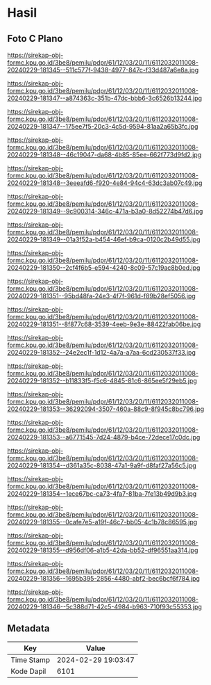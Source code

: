 # Hasil

## Foto C Plano

https://sirekap-obj-formc.kpu.go.id/3be8/pemilu/pdpr/61/12/03/20/11/6112032011008-20240229-181345--511c577f-9438-4977-847c-f33d487a6e8a.jpg

https://sirekap-obj-formc.kpu.go.id/3be8/pemilu/pdpr/61/12/03/20/11/6112032011008-20240229-181347--a874363c-351b-47dc-bbb6-3c6526b13244.jpg

https://sirekap-obj-formc.kpu.go.id/3be8/pemilu/pdpr/61/12/03/20/11/6112032011008-20240229-181347--175ee7f5-20c3-4c5d-9594-81aa2a65b3fc.jpg

https://sirekap-obj-formc.kpu.go.id/3be8/pemilu/pdpr/61/12/03/20/11/6112032011008-20240229-181348--46c19047-da68-4b85-85ee-662f773d9fd2.jpg

https://sirekap-obj-formc.kpu.go.id/3be8/pemilu/pdpr/61/12/03/20/11/6112032011008-20240229-181348--3eeeafd6-f920-4e84-94c4-63dc3ab07c49.jpg

https://sirekap-obj-formc.kpu.go.id/3be8/pemilu/pdpr/61/12/03/20/11/6112032011008-20240229-181349--9c900314-346c-471a-b3a0-8d52274b47d6.jpg

https://sirekap-obj-formc.kpu.go.id/3be8/pemilu/pdpr/61/12/03/20/11/6112032011008-20240229-181349--01a3f52a-b454-46ef-b9ca-0120c2b49d55.jpg

https://sirekap-obj-formc.kpu.go.id/3be8/pemilu/pdpr/61/12/03/20/11/6112032011008-20240229-181350--2cf4f6b5-e594-4240-8c09-57c19ac8b0ed.jpg

https://sirekap-obj-formc.kpu.go.id/3be8/pemilu/pdpr/61/12/03/20/11/6112032011008-20240229-181351--95bd48fa-24e3-4f7f-961d-f89b28ef5056.jpg

https://sirekap-obj-formc.kpu.go.id/3be8/pemilu/pdpr/61/12/03/20/11/6112032011008-20240229-181351--8f877c68-3539-4eeb-9e3e-88422fab06be.jpg

https://sirekap-obj-formc.kpu.go.id/3be8/pemilu/pdpr/61/12/03/20/11/6112032011008-20240229-181352--24e2ec1f-1d12-4a7a-a7aa-6cd230537f33.jpg

https://sirekap-obj-formc.kpu.go.id/3be8/pemilu/pdpr/61/12/03/20/11/6112032011008-20240229-181352--b11833f5-f5c6-4845-81c6-865ee5f29eb5.jpg

https://sirekap-obj-formc.kpu.go.id/3be8/pemilu/pdpr/61/12/03/20/11/6112032011008-20240229-181353--36292094-3507-460a-88c9-8f945c8bc796.jpg

https://sirekap-obj-formc.kpu.go.id/3be8/pemilu/pdpr/61/12/03/20/11/6112032011008-20240229-181353--a6771545-7d24-4879-b4ce-72dece17c0dc.jpg

https://sirekap-obj-formc.kpu.go.id/3be8/pemilu/pdpr/61/12/03/20/11/6112032011008-20240229-181354--d361a35c-8038-47a1-9a9f-d8faf27a56c5.jpg

https://sirekap-obj-formc.kpu.go.id/3be8/pemilu/pdpr/61/12/03/20/11/6112032011008-20240229-181354--1ece67bc-ca73-4fa7-81ba-7fe13b49d9b3.jpg

https://sirekap-obj-formc.kpu.go.id/3be8/pemilu/pdpr/61/12/03/20/11/6112032011008-20240229-181355--0cafe7e5-a19f-46c7-bb05-4c1b78c86595.jpg

https://sirekap-obj-formc.kpu.go.id/3be8/pemilu/pdpr/61/12/03/20/11/6112032011008-20240229-181355--d956df06-a1b5-42da-bb52-df96551aa314.jpg

https://sirekap-obj-formc.kpu.go.id/3be8/pemilu/pdpr/61/12/03/20/11/6112032011008-20240229-181356--1695b395-2856-4480-abf2-bec6bcf6f784.jpg

https://sirekap-obj-formc.kpu.go.id/3be8/pemilu/pdpr/61/12/03/20/11/6112032011008-20240229-181346--5c388d71-42c5-4984-b963-710f93c55353.jpg


## Metadata

| Key        | Value               |
| ---------- | ------------------- |
| Time Stamp | 2024-02-29 19:03:47 |
| Kode Dapil | 6101                |



